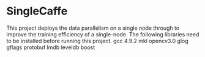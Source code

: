 # SingleCaffe
This project deploys the data parallelism on a single node through to improve the training efficiency of a single-node.
The following libraries need to be installed before running this project.
gcc 4.9.2
mkl
opencv3.0
glog
gflags
protobuf 
lmdb 
leveldb 
boost
